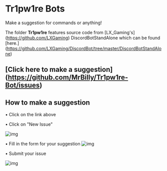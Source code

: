 # Tr1pw1re Bots

Make a suggestion for commands or anything!

The folder **Tr1pw1re** features source code from [LX_Gaming's] (https://github.com/LXGaming) DiscordBotStandAlone which can be found [here.] (https://github.com/LXGaming/DiscordBot/tree/master/DiscordBotStandAlone)

## [Click here to make a suggestion] (https://github.com/MrBilly/Tr1pw1re-Bot/issues)

## How to make a suggestion
• Click on the link above

• Click on "New Issue"

![img](https://www.dropbox.com/s/6fwtxw80ec7u23e/scrnshot-1.png?dl=1)

• Fill in the form for your suggestion
![img](https://www.dropbox.com/s/521zf8crkqcssxg/scrnshot-2.png?dl=1)

• Submit your issue

![img](https://www.dropbox.com/s/h3vupw161sje6jr/scrnshot-3.png?dl=1)